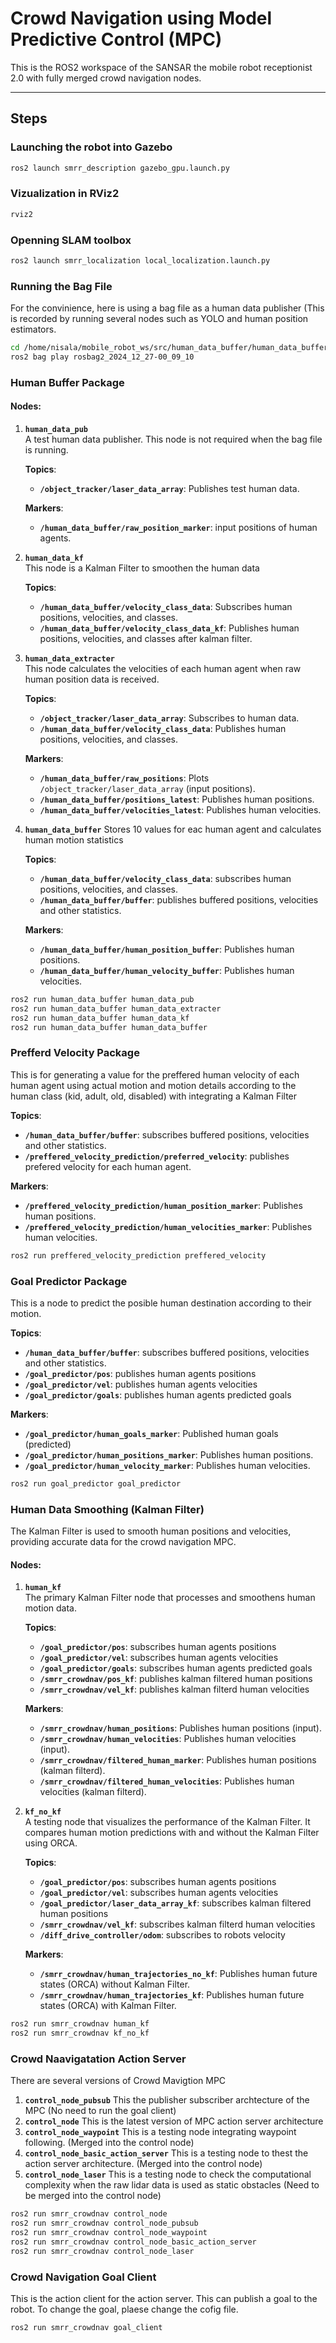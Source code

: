 # Crowd Navigation using Model Predictive Control (MPC)

This is the ROS2 workspace of the SANSAR the mobile robot receptionist 2.0 with fully merged crowd navigation nodes.

---

## Steps

### Launching the robot into Gazebo
```bash
ros2 launch smrr_description gazebo_gpu.launch.py
```


### Vizualization in RViz2
```bash
rviz2 
```


### Openning SLAM toolbox
```bash
ros2 launch smrr_localization local_localization.launch.py 
```

### Running the Bag File
For the convinience, here is using a bag file as a human data publisher (This is recorded by running several nodes such as YOLO and human position estimators.
```bash
cd /home/nisala/mobile_robot_ws/src/human_data_buffer/human_data_buffer
ros2 bag play rosbag2_2024_12_27-00_09_10 
```

### Human Buffer Package

#### Nodes:

1. **`human_data_pub`**  
   A test human data publisher. This node is not required when the bag file is running.  

   **Topics**:  
   - **`/object_tracker/laser_data_array`**: Publishes test human data.

   **Markers**:  
   - **`/human_data_buffer/raw_position_marker`**: input positions of human agents. 

2. **`human_data_kf`**  
   This node is a Kalman Filter to smoothen the human data

   **Topics**:  
   - **`/human_data_buffer/velocity_class_data`**: Subscribes human positions, velocities, and classes.  
   - **`/human_data_buffer/velocity_class_data_kf`**: Publishes human positions, velocities, and classes after kalman filter.  

   
3. **`human_data_extracter`**  
   This node calculates the velocities of each human agent when raw human position data is received.  

   **Topics**:  
   - **`/object_tracker/laser_data_array`**: Subscribes to human data.  
   - **`/human_data_buffer/velocity_class_data`**: Publishes human positions, velocities, and classes.
   
   **Markers**:  
   - **`/human_data_buffer/raw_positions`**: Plots `/object_tracker/laser_data_array` (input positions).  
   - **`/human_data_buffer/positions_latest`**: Publishes human positions.  
   - **`/human_data_buffer/velocities_latest`**: Publishes human velocities.  

   
4. **`human_data_buffer`**
   Stores 10 values for eac human agent and calculates human motion statistics
   
   **Topics**:  
   - **`/human_data_buffer/velocity_class_data`**: subscribes human positions, velocities, and classes.
   - **`/human_data_buffer/buffer`**: publishes buffered positions, velocities and other statistics.

   **Markers**:  
   - **`/human_data_buffer/human_position_buffer`**: Publishes human positions.  
   - **`/human_data_buffer/human_velocity_buffer`**: Publishes human velocities.  
   

```bash
ros2 run human_data_buffer human_data_pub 
ros2 run human_data_buffer human_data_extracter
ros2 run human_data_buffer human_data_kf
ros2 run human_data_buffer human_data_buffer  
```

### Prefferd Velocity Package
This is for generating a value for the preffered human velocity of each human agent using actual motion and motion details according to the human class (kid, adult, old, disabled) with integrating a Kalman Filter

   **Topics**:  
   - **`/human_data_buffer/buffer`**: subscribes buffered positions, velocities and other statistics.
   - **`/preffered_velocity_prediction/preferred_velocity`**: publishes prefered velocity for each human agent.

   **Markers**:  
   - **`/preffered_velocity_prediction/human_position_marker`**: Publishes human positions.  
   - **`/preffered_velocity_prediction/human_velocities_marker`**: Publishes human velocities.  

```bash
ros2 run preffered_velocity_prediction preffered_velocity
```


### Goal Predictor Package
This is a node to predict the posible human destination according to their motion.

   **Topics**:  
   - **`/human_data_buffer/buffer`**: subscribes buffered positions, velocities and other statistics.
   - **`/goal_predictor/pos`**: publishes human agents positions
   - **`/goal_predictor/vel`**: publishes human agents velocities
   - **`/goal_predictor/goals`**: publishes human agents predicted goals

   **Markers**:  
   - **`/goal_predictor/human_goals_marker`**: Published human goals (predicted)
   - **`/goal_predictor/human_positions_marker`**: Publishes human positions.  
   - **`/goal_predictor/human_velocity_marker`**: Publishes human velocities.  
   

```bash
ros2 run goal_predictor goal_predictor
```

### Human Data Smoothing (Kalman Filter)

The Kalman Filter is used to smooth human positions and velocities, providing accurate data for the crowd navigation MPC.


#### Nodes:
1. **`human_kf`**  
   The primary Kalman Filter node that processes and smoothens human motion data.
   
   **Topics**:  
   - **`/goal_predictor/pos`**: subscribes human agents positions
   - **`/goal_predictor/vel`**: subscribes human agents velocities
   - **`/goal_predictor/goals`**: subscribes human agents predicted goals
   - **`/smrr_crowdnav/pos_kf`**: publishes kalman filtered human positions
   - **`/smrr_crowdnav/vel_kf`**: publishes kalman filterd human velocities

   **Markers**:  
   - **`/smrr_crowdnav/human_positions`**: Publishes human positions (input).  
   - **`/smrr_crowdnav/human_velocities`**: Publishes human velocities (input).
   - **`/smrr_crowdnav/filtered_human_marker`**: Publishes human positions (kalman filterd).  
   - **`/smrr_crowdnav/filtered_human_velocities`**: Publishes human velocities (kalman filterd).  


3. **`kf_no_kf`**  
   A testing node that visualizes the performance of the Kalman Filter. It compares human motion predictions with and without the Kalman Filter using ORCA.
   
   **Topics**:  
   - **`/goal_predictor/pos`**: subscribes human agents positions
   - **`/goal_predictor/vel`**: subscribes human agents velocities
   - **`/goal_predictor/laser_data_array_kf`**: subscribes kalman filtered human positions
   - **`/smrr_crowdnav/vel_kf`**: subscribes kalman filterd human velocities
   - **`/diff_drive_controller/odom`**: subscribes to robots velocity

   **Markers**:  
   - **`/smrr_crowdnav/human_trajectories_no_kf`**: Publishes human future states (ORCA) without Kalman Filter.  
   - **`/smrr_crowdnav/human_trajectories_kf`**: Publishes human future states (ORCA) with Kalman Filter.


```bash
ros2 run smrr_crowdnav human_kf
ros2 run smrr_crowdnav kf_no_kf 
```

### Crowd Naavigatation Action Server
There are several versions of Crowd Mavigtion MPC

1. **`control_node_pubsub`**
  This the publisher subscriber archtecture of the MPC (No need to run the goal client)
3. **`control_node`**
   This is the latest version of MPC action server architecture
5. **`control_node_waypoint`**
   This is a testing node integrating waypoint following. (Merged into the control node)
7. **`control_node_basic_action_server`**
   This is a testing node to thest the action server architecture. (Merged into the control node)
9. **`control_node_laser`**
    This is a testing node to check the computational complexity when the raw lidar data is used as static obstacles (Need to be merged into the control node)

```bash
ros2 run smrr_crowdnav control_node
ros2 run smrr_crowdnav control_node_pubsub
ros2 run smrr_crowdnav control_node_waypoint
ros2 run smrr_crowdnav control_node_basic_action_server
ros2 run smrr_crowdnav control_node_laser
```

### Crowd Navigation Goal Client
This is the action client for the action server. This can publish a goal to the robot. To change the goal, plaese change the cofig file.

```bash
ros2 run smrr_crowdnav goal_client
```

